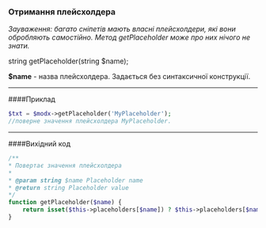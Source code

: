 ### Отримання плейсхолдера

*Зауваження: багато сніпетів мають власні плейсхолдери, які вони обробляють самостійно. Метод getPlaceholder може про них нічого не знати.*

string getPlaceholder(string $name);

**$name** - назва плейсхолдера. Задається без синтаксичної конструкції.

***

####Приклад
```php
$txt = $modx->getPlaceholder('MyPlaceholder');
//поверне значення плейсхолдера MyPlaceholder.
```
***

####Вихідний код
```php
/**
* Повертає значення плейсхолдера
*
* @param string $name Placeholder name
* @return string Placeholder value
*/
function getPlaceholder($name) {
    return isset($this->placeholders[$name]) ? $this->placeholders[$name] : null;
}
```
